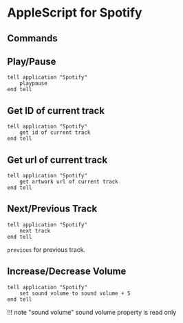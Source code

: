 # AppleScript for Spotify

Commands
---

Play/Pause
---

```AppleScript
tell application "Spotify"
	playpause
end tell
```

Get ID of current track
---

```AppleScript
tell application "Spotify"
	get id of current track
end tell
```

Get url of current track
---

```AppleScript
tell application "Spotify"
	get artwork url of current track
end tell
```

Next/Previous Track
---

```AppleScript
tell application "Spotify"
	next track
end tell
```

`previous` for previous track.

Increase/Decrease Volume
---

```AppleScript
tell application "Spotify"
    set sound volume to sound volume + 5
end tell
```

!!! note "sound volume"
    sound volume property is read only
